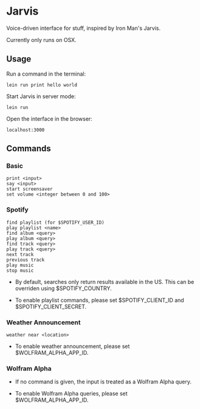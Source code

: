 # Jarvis

Voice-driven interface for stuff, inspired by Iron Man's Jarvis.

Currently only runs on OSX.

## Usage

Run a command in the terminal:

    lein run print hello world

Start Jarvis in server mode:

    lein run

Open the interface in the browser:

    localhost:3000

## Commands

### Basic

    print <input>
    say <input>
    start screensaver
    set volume <integer between 0 and 100>

### Spotify

    find playlist (for $SPOTIFY_USER_ID)
    play playlist <name>
    find album <query>
    play album <query>
    find track <query>
    play track <query>
    next track
    previous track
    play music
    stop music

* By default, searches only return results available in the US. This can be overriden using $SPOTIFY_COUNTRY.

* To enable playlist commands, please set $SPOTIFY_CLIENT_ID and $SPOTIFY_CLIENT_SECRET.

### Weather Announcement

    weather near <location>

* To enable weather announcement, please set $WOLFRAM_ALPHA_APP_ID.

### Wolfram Alpha

* If no command is given, the input is treated as a Wolfram Alpha query.

* To enable Wolfram Alpha queries, please set $WOLFRAM_ALPHA_APP_ID.
